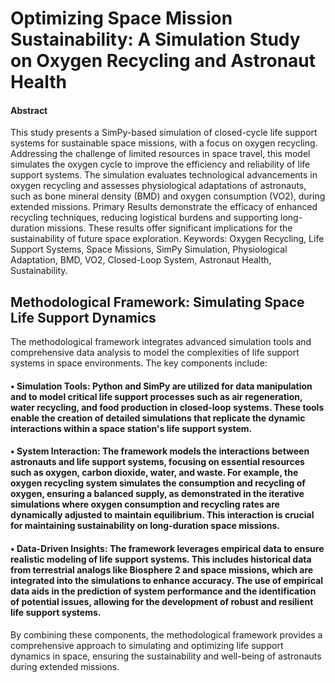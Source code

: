 # Optimizing Space Mission Sustainability: A Simulation Study on Oxygen Recycling and Astronaut Health

#### Abstract 
This study presents a SimPy-based simulation of closed-cycle life support systems for sustainable space missions, with a focus on oxygen recycling. Addressing the challenge of limited resources in space travel, this model simulates the oxygen cycle to improve the efficiency and reliability of life support systems. The simulation evaluates technological advancements in oxygen recycling and assesses physiological adaptations of astronauts, such as bone mineral density (BMD) and oxygen consumption (VO2), during extended missions. Primary Results demonstrate the efficacy of enhanced recycling techniques, reducing logistical burdens and supporting long-duration missions. These results offer significant implications for the sustainability of future space exploration.
Keywords: Oxygen Recycling, Life Support Systems, Space Missions, SimPy Simulation, Physiological Adaptation, BMD, VO2, Closed-Loop System, Astronaut Health, Sustainability.

## Methodological Framework: Simulating Space Life Support Dynamics
  The methodological framework integrates advanced simulation tools and comprehensive data analysis to model the complexities of life support systems in space environments. The key components include:
   #### •	Simulation Tools: Python and SimPy are utilized for data manipulation and to model critical life support processes such as air regeneration, water recycling, and food production in closed-loop systems. These tools enable the creation of detailed simulations that replicate the dynamic interactions within a space station's life support system.
   #### •	System Interaction: The framework models the interactions between astronauts and life support systems, focusing on essential resources such as oxygen, carbon dioxide, water, and waste. For example, the oxygen recycling system simulates the consumption and recycling of oxygen, ensuring a balanced supply, as demonstrated in the iterative simulations where oxygen consumption and recycling rates are dynamically adjusted to maintain equilibrium. This interaction is crucial for maintaining sustainability on long-duration space missions.
  #### •	Data-Driven Insights: The framework leverages empirical data to ensure realistic modeling of life support systems. This includes historical data from terrestrial analogs like Biosphere 2 and space missions, which are integrated into the simulations to enhance accuracy. The use of empirical data aids in the prediction of system performance and the identification of potential issues, allowing for the development of robust and resilient life support systems.
By combining these components, the methodological framework provides a comprehensive approach to simulating and optimizing life support dynamics in space, ensuring the sustainability and well-being of astronauts during extended missions.







